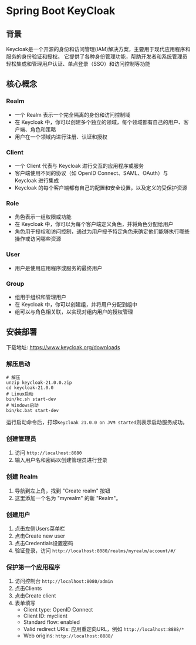 # Spring Boot KeyCloak

## 背景

Keycloak‌是一个开源的‌身份和访问管理(IAM)解决方案‌，主要用于现代应用程序和服务的身份验证和授权。
它提供了各种身份管理功能，帮助开发者和系统管理员轻松集成和管理用户认证、单点登录（SSO）和访问控制等功能‌

## 核心概念

### Realm

- 一个 Realm 表示一个完全隔离的身份和访问控制域
- 在 Keycloak 中，你可以创建多个独立的领域，每个领域都有自己的用户、客户端、角色和策略
- 用户在一个领域内进行注册、认证和授权

### Client

- 一个 Client 代表与 Keycloak 进行交互的应用程序或服务
- 客户端使用不同的协议（如 OpenID Connect、SAML、OAuth）与 Keycloak 进行集成
- Keycloak 的每个客户端都有自己的配置和安全设置，以及定义的受保护资源

### Role

- 角色表示一组权限或功能
- 在 Keycloak 中，你可以为每个客户端定义角色，并将角色分配给用户
- 角色用于授权和访问控制，通过为用户授予特定角色来确定他们能够执行哪些操作或访问哪些资源

### User

- 用户是使用应用程序或服务的最终用户

### Group

- 组用于组织和管理用户
- 在 Keycloak 中，你可以创建组，并将用户分配到组中
- 组可以与角色相关联，以实现对组内用户的授权管理

## 安装部署

下载地址: https://www.keycloak.org/downloads

### 解压启动

```shell
# 解压
unzip keycloak-21.0.0.zip 
cd keycloak-21.0.0
# Linux启动
bin/kc.sh start-dev
# Windows启动
bin/kc.bat start-dev
```
运行启动命令后，打印`Keycloak 21.0.0 on JVM started`则表示启动服务成功。

### 创建管理员

1. 访问 `http://localhost:8080`
2. 输入用户名和密码以创建管理员进行登录


### 创建 Realm

1. 导航到左上角，找到 "Create realm" 按钮
2. 这里添加一个名为 "myrealm" 的新 "Realm"。

### 创建用户

1. 点击左侧Users菜单栏
2. 点击Create new user
3. 点击Credentials设置密码
4. 验证登录，访问 `http://localhost:8080/realms/myrealm/account/#/`


### 保护第一个应用程序

1. 访问控制台 `http://localhost:8080/admin`
2. 点击Clients
3. 点击Create client
4. 表单填写  
   - Client type: OpenID Connect
   - Client ID: myclient
   - Standard flow: enabled
   - Valid redirect URIs: 应用重定向URL，例如 `http://localhost:8888/*`
   - Web origins: `http://localhost:8888/`

